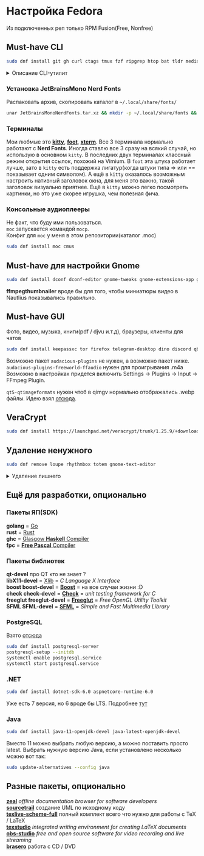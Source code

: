 # Настройка Fedora

Из подключенных реп только RPM Fusion(Free, Nonfree)

## Must-have CLI
```bash
sudo dnf install git gh curl ctags tmux fzf ripgrep htop bat tldr mediainfo unar xclip wl-clipboard sox speedtest-cli ddgr inxi screenfetch neofetch fastfetch cpu-x kitty g3kb-switch lua neovim python3-neovim gcc gcc-c++ gdb valgrind cmake nodejs nodejs-npm python3 python3-devel
```

<details>
  <summary>Описание CLI-утилит</summary>

  __git__ а куда без него ? \
  __gh__ [GitHub CLI](https://cli.github.com) \
  [__curl__](https://github.com/curl/curl) он есть обычно, но на всякий случай \
  __ctags__ это теги, не факт что нужно (сейчас LSP использую) \
  [__tmux__](https://github.com/tmux/tmux) для вкладок в терминале и скриптов открывающих окна :) \
  [__fzf__](https://github.com/junegunn/fzf) для поиска файлов \
  [__ripgrep__](https://github.com/BurntSushi/ripgrep) улучшенный grep (будет нужен в NeoVim) \
  __htop__ чтоб смотреть процессы \
  [__bat__](https://github.com/sharkdp/bat) улучшенный cat / less с подсветкой синтаксиса \
  [__tldr__](https://github.com/tldr-pages/tldr-python-client) аналог man, но в стиле коротких шпор \
  [__unar__](https://theunarchiver.com/command-line) лучший распаковщик, в 1 команду любые архивы \
  [__xclip__](https://github.com/astrand/xclip) работа с буфером обмена в X11 = скопировать текст или файл \
  [__wl-clipboard__](https://github.com/bugaevc/wl-clipboard) тоже самое, но для Wayland(нужно для NeoVim!) \
  [__sox__](https://sox.sourceforge.net) позволяет проиграть один аудиофайл командой `play` \
  [__speedtest-cli__](https://github.com/sivel/speedtest-cli) утилита для проверки скорости интернета \
  [__ddgr__](https://github.com/jarun/ddgr) поиск через DuckDuckGo \
  [__inxi__](https://smxi.org/docs/inxi.htm) утилита, с помощью которой можно узнать подробную информацию о системе и железе \
  [__screenfetch__](https://github.com/KittyKatt/screenFetch) общая информация о системе(CPU, GPU, RAM и.т.д) \
  [__neofetch__](https://github.com/dylanaraps/neofetch) тоже самое и тоже на Bash \
  [__fastfetch__](https://github.com/fastfetch-cli/fastfetch) _like neofetch, but much faster_, чуть больше инфы, например может показать шрифт терминала \
  [__kitty__](https://sw.kovidgoyal.net/kitty/) мой любимый терминал \
  [__CPU-X__](https://github.com/TheTumultuousUnicornOfDarkness/CPU-X) утилита с графическим интерфейсом, аналогичная CPU-Z на Windows, показывает подробную инфу о процессоре \
  [__g3kb-switch__](https://github.com/lyokha/g3kb-switch) утилита для автоматического переключения языков в Vim(с помощью плагина xkb-switch), версия для Gnome \
  __lua neovim python3-neovim__ набор пакетов для установки NeoVim, Lua и так в комплекте, но ставлю его отдельно, чтоб сам Lua можно было поизучать \
  __gcc gcc-c++ gdb valgrind cmake__ базовый набор для __C / C++__: компиляторы, отладчик [GDB](https://sourceware.org/gdb/), утилита поиска ошибок работы с памятью [Valgrind](https://valgrind.org), [CMake](https://cmake.org) для сборки \
  __nodejs nodejsnpm__ [__Node.js__](https://nodejs.org/en) и [Node Package Manager](https://www.npmjs.com) \
  __python3 python3-devel__ [__Python__](https://www.python.org) и на всякий случай devel-файлы(кажется нужно для связки Python + C++)
</details>

### Установка JetBrainsMono Nerd Fonts

Распаковать архив, скопировать каталог в `~/.local/share/fonts/`
```bash
unar JetBrainsMonoNerdFonts.tar.xz && mkdir -p ~/.local/share/fonts && cp -r ./JetBrainsMonoNerdFonts ~/.local/share/fonts/
```

### Терминалы

Мои любмые это [__kitty__](https://sw.kovidgoyal.net/kitty/),
[__foot__](https://codeberg.org/dnkl/foot), [__xterm__](https://invisible-island.net/xterm/).
Все 3 терминала нормально работают с __Nerd Fonts__.
Иногда ставлю все 3 сразу на всякий случай, но использую в основном `kitty`.
В последних двух терминалах классный режим открытия ссылок,
похожий на Vimium. В `foot` эта штука работает лучше,
зато в `kitty` есть поддержка лигатур(когда штуки типа => или == показывает одним символом).
А ещё в `kitty` оказалось возможным настроить нативный заголовок окна, для меня
это важно, такой заголовок визуально приятнее. Ещё в `kitty` можно легко посмотреть картинки,
но это уже скорее игрушка, чем полезная фича.

### Консольные аудиоплееры

Не факт, что буду ими пользоваться. \
`moc` запускается командой `mocp`. \
Конфиг для `moc` у меня в этом репозитории(каталог .moc)

```bash
sudo dnf install moc cmus
```

## Must-have для настройки Gnome

```bash
sudo dnf install dconf dconf-editor gnome-tweaks gnome-extensions-app gnome-shell-extension-appindicator ffmpegthumbnailer
```
__ffmpegthumbnailer__ вроде бы для того, чтобы миниатюры видео в Nautlius показывались правильно.

## Must-have GUI

Фото, видео, музыка, книги(pdf / djvu и.т.д), браузеры, клиенты для чатов

```bash
sudo dnf install keepassxc tor firefox telegram-desktop dino discord qbittorrent qt5-qtimageformats qimgv vlc audacious audacious-plugins audacious-plugins-freeworld-ffaudio zathura zathura-plugins-all
```

Возможно пакет `audacious-plugins` не нужен, а возможно пакет ниже. \
`audacious-plugins-freeworld-ffaudio` нужен для проигрывания .m4a \
Возможно в настройках придется включить Settings -> Plugins -> Input -> FFmpeg Plugin.

`qt5-qtimageformats` нужен чтоб в qimgv нормально отображались .webp файлы. Идею взял
[отсюда](https://github.com/easymodo/qimgv/issues/439).

## VeraCrypt
```bash
sudo dnf install https://launchpad.net/veracrypt/trunk/1.25.9/+download/veracrypt-1.25.9-CentOS-8-x86_64.rpm
```

## Удаление ненужного
```bash
sudo dnf remove loupe rhythmbox totem gnome-text-editor
```
<details>
  <summary>Удаление лишнего</summary>

  __totem__ = GNOME Videos \
  __loupe__ = GNOME Images \
  __rhythmbox__ = музыкальный плеер \
  __gnome-text-editor__ = текстовый редактор
</details>

## Ещё для разработки, опционально

### Пакеты ЯП(SDK)

__golang__ = [Go](https://go.dev) \
__rust__ = [Rust](https://www.rust-lang.org) \
__ghc__ = [Glasgow __Haskell__ Compiler](https://www.haskell.org/ghc/) \
__fpc__ = [__Free Pascal__ Compiler](https://www.freepascal.org)

### Пакеты библиотек
__qt-devel__ про QT кто не знает ? \
__libX11-devel__ = [Xlib](https://www.x.org/releases/current/doc/libX11/libX11/libX11.html) = _C Language X Interface_ \
__boost boost-devel__ = [__Boost__](https://www.boost.org) = на все случаи жизни :D \
__check check-devel__ = [__Check__](https://libcheck.github.io/check/) = _unit testing framework for C_ \
__freeglut freeglut-devel__ = [__Freeglut__](https://github.com/freeglut/freeglut) = _Free OpenGL Utility Toolkit_ \
__SFML SFML-devel__ = [__SFML__](https://www.sfml-dev.org) = _Simple and Fast Multimedia Library_

### PostgreSQL
Взято [отсюда](https://www.postgresql.org/download/linux/redhat/)
```bash
sudo dnf install postgresql-server
postgresql-setup --initdb
systemctl enable postgresql.service
systemctl start postgresql.service
```

### .NET
```bash
sudo dnf install dotnet-sdk-6.0 aspnetcore-runtime-6.0
```

Уже есть 7 версия, но 6 вроде бы LTS.
Подробнее [тут](https://learn.microsoft.com/en-us/dotnet/core/install/linux-fedora)

### Java
```bash
sudo dnf install java-11-openjdk-devel java-latest-openjdk-devel
```

Вместо 11 можно выбрать любую версию, а можно поставить просто latest.
Выбрать нужную версию Java, если установлено несколько можно вот так:
```bash
sudo update-alternatives --config java
```

## Разные пакеты, опционально
[__zeal__](https://zealdocs.org) _offline documentation browser for software developers_ \
[__sourcetrail__](https://github.com/CoatiSoftware/Sourcetrail) создание UML по исходному коду \
[__texlive-scheme-full__](https://www.tug.org/texlive/) полный комплект всего что нужно для работы с TeX / LaTeX \
[__texstudio__](https://www.texstudio.org) _integrated writing environment for creating LaTeX documents_ \
[__obs-studio__](https://obsproject.com) _free and open source software for video recording and live streaming_ \
[__brasero__](https://gitlab.gnome.org/GNOME/brasero) работа с CD / DVD
